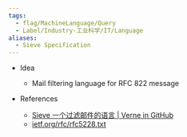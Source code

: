 ```yaml
---
tags:
  - flag/MachineLanguage/Query
  - Label/Industry-工业科学/IT/Language
aliases:
  - Sieve Specification
---
```


- Idea
    - Mail filtering language for RFC 822 message

- References
    - [Sieve 一个过滤邮件的语言 | Verne in GitHub](https://einverne.github.io/post/2023/04/sieve-mail-filter-languange.html)
    - [ietf.org/rfc/rfc5228.txt](https://www.ietf.org/rfc/rfc5228.txt)
